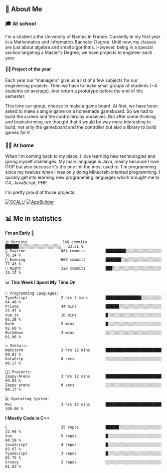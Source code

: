 ## 👀 About Me

### 🎓 At school

I'm a student a the University of Nantes in France. Currently in my first year in a Mathematics and Informatics Bachelor Degree. Until now, my classes are just about algebra and small algorithms. However, being in a special section targeting a Master's Degree, we have projects to engineer each year. 

#### 🔧🔬 Project of the year

Each year our "managers" give us a list of a few subjects for our engineering projects. Then we have to make small groups of students (~4 students on average). And return a prototype before the end of the semester.

This time our group, choose to make a game board. At first, we have been asked to make a single game on a homemade gameboard. So we had to build the screen and the controllers by ourselves. 
But after some thinking and brainstorming, we thought that it would be way more interesting to build, not only the gameboard and the controller but also a library to build games for it.

### 👨‍💻 At home

When I'm coming back to my place, I love learning new technologies and giving myself challenges. My main language is Java, mainly because I love OOP but also because it's the one I'm the most used to. I'm programming since my twelves when I was only doing Minecraft-oriented programming.  I quickly get into learning new programming languages which brought me to C#, JavaScript, PHP. 

I'm pretty proud of those projects:

[![SCALU](https://github-readme-stats.vercel.app/api/pin?username=renardfute&repo=SCALU)](https://github.com/renardfute/scalu)
[![AppBuilder](https://github-readme-stats.vercel.app/api/pin?username=pulsedev2&repo=AppBuilder)](https://github.com/pulsedev2/AppBuilder)

## 📊 Me in statistics
<!--START_SECTION:waka-->
**I'm an Early 🐤** 

```text
🌞 Morning                566 commits         ██████░░░░░░░░░░░░░░░░░░░   23.21 % 
🌆 Daytime                884 commits         █████████░░░░░░░░░░░░░░░░   36.24 % 
🌃 Evening                669 commits         ███████░░░░░░░░░░░░░░░░░░   27.43 % 
🌙 Night                  320 commits         ███░░░░░░░░░░░░░░░░░░░░░░   13.12 % 
```


📊 **This Week I Spent My Time On** 

```text
💬 Programming Languages: 
TypeScript               2 hrs 4 mins        ████████████████░░░░░░░░░   64.40 % 
Prisma                   44 mins             ██████░░░░░░░░░░░░░░░░░░░   22.97 % 
Vue.js                   10 mins             █░░░░░░░░░░░░░░░░░░░░░░░░   05.28 % 
Bash                     5 mins              █░░░░░░░░░░░░░░░░░░░░░░░░   02.60 % 
Markdown                 3 mins              ░░░░░░░░░░░░░░░░░░░░░░░░░   01.96 % 

🔥 Editors: 
WebStorm                 3 hrs 12 mins       █████████████████████████   99.83 % 
DataGrip                 0 secs              ░░░░░░░░░░░░░░░░░░░░░░░░░   00.17 % 

🐱‍💻 Projects: 
Zappy-Arena              3 hrs 12 mins       █████████████████████████   99.83 % 
Zappy arena              0 secs              ░░░░░░░░░░░░░░░░░░░░░░░░░   00.17 % 

💻 Operating System: 
Mac                      3 hrs 12 mins       █████████████████████████   100.00 % 
```

**I Mostly Code in C++** 

```text
C                        25 repos            ██████░░░░░░░░░░░░░░░░░░░   22.94 % 
Vue                      5 repos             █░░░░░░░░░░░░░░░░░░░░░░░░   04.59 % 
JavaScript               4 repos             █░░░░░░░░░░░░░░░░░░░░░░░░   03.67 % 
TypeScript               3 repos             █░░░░░░░░░░░░░░░░░░░░░░░░   02.75 % 
Groovy                   2 repos             ░░░░░░░░░░░░░░░░░░░░░░░░░   01.83 % 
```




<!--END_SECTION:waka-->
